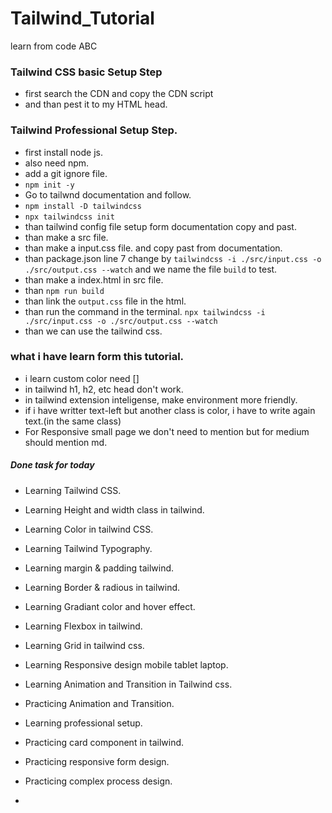 # Tailwind_Tutorial
learn from code ABC

### Tailwind CSS basic Setup Step
- first search the CDN and copy the CDN script
- and than pest it to my HTML head.

### Tailwind Professional Setup Step.
- first install node js.
- also need npm.
- add a git ignore file.
- `npm init -y`
- Go to tailwnd documentation and follow.
- `npm install -D tailwindcss`
- `npx tailwindcss init`
- than tailwind config file setup form documentation copy and past.
- than make a src file.
- than make a input.css file. and copy past from documentation.
- than package.json line 7 change by `tailwindcss -i ./src/input.css -o ./src/output.css --watch` and we name the file `build` to test.
- than make a index.html in src file.
- than `npm run build` 
- than link the `output.css` file in the html.
- than run the command in the terminal. `npx tailwindcss -i ./src/input.css -o ./src/output.css --watch`
- than we can use the tailwind css.


### what i have learn form this tutorial.
- i learn custom color need []
- in tailwind h1, h2, etc head don't work.
- in tailwind extension inteligense, make environment more friendly.
- if i have writter text-left but another class is color, i have to write again text.(in the same class)
- For Responsive small page we don't need to mention but for medium should mention md.


##### Done task for today
- Learning Tailwind CSS.
- Learning Height and width class in tailwind.
- Learning Color in tailwind CSS.
- Learning Tailwind Typography.
- Learning margin & padding tailwind.
- Learning Border & radious in tailwind.
- Learning Gradiant color and hover effect.
- Learning Flexbox in tailwind.
- Learning Grid in tailwind css.
- Learning Responsive design mobile tablet laptop.

- Learning Animation and Transition in Tailwind css.
- Practicing Animation and Transition.
- Learning professional setup.
- Practicing card component in tailwind.
- Practicing responsive form design.
- Practicing complex process design.
- 